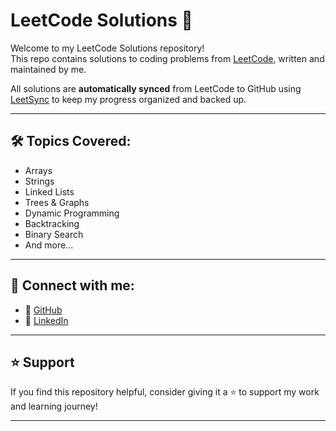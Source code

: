 # LeetCode Solutions 🚀

Welcome to my LeetCode Solutions repository!  
This repo contains solutions to coding problems from [LeetCode](https://leetcode.com/), written and maintained by me.  

All solutions are **automatically synced** from LeetCode to GitHub using [LeetSync](https://github.com/LeetSync/LeetSync) to keep my progress organized and backed up.

---

## 🛠️ Topics Covered:
- Arrays
- Strings
- Linked Lists
- Trees & Graphs
- Dynamic Programming
- Backtracking
- Binary Search
- And more...

---

## 💼 Connect with me:
- 🔗 [GitHub](https://github.com/Thrishaa16)
- 🔗 [LinkedIn](https://www.linkedin.com/in/thrisha16/)

---

## ⭐ Support
If you find this repository helpful, consider giving it a ⭐ to support my work and learning journey!

---
